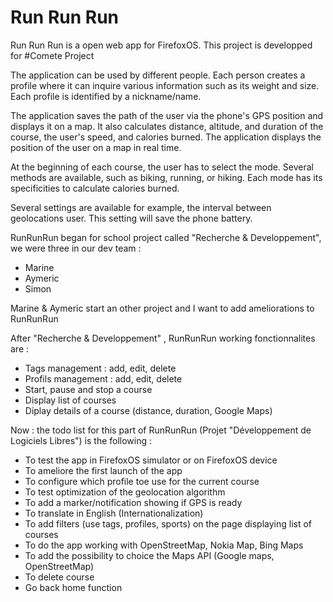 <h1>Run Run Run</h1>
<p>Run Run Run is a open web app for FirefoxOS. This project is developped for #Comete Project</p>

<p>The application can be used by different people. Each person creates a profile where it can inquire various information such as its weight and size. Each profile is identified by a nickname/name.</p>

<p>The application saves the path of the user via the phone's GPS position and displays it on a map. It also calculates distance, altitude, and duration of the course, the user's speed, and calories burned.
The application displays the position of the user on a map in real time.</p>

<p>At the beginning of each course, the user has to select the mode. Several methods are available, such as biking, running, or hiking. Each mode has its specificities to calculate calories burned.</p>

<p>Several settings are available for example, the interval between geolocations user. This setting will save the phone battery.</p>

<p> RunRunRun began for school project called "Recherche & Developpement", we were three in our dev team :
<ul>
<li>Marine</li>
<li>Aymeric</li>
<li>Simon</li>
</ul>
Marine & Aymeric start an other project and I want to add ameliorations to RunRunRun</p>

<p>After "Recherche & Developpement" , RunRunRun working fonctionnalites are :
<ul>
<li>Tags management : add, edit, delete</li>
<li>Profils management : add, edit, delete</li>
<li>Start, pause and stop a course </li>
<li>Display list of courses </li>
<li>Diplay details of a course (distance, duration, Google Maps)</li>
</ul>
</p>

Now : the todo list for this part of RunRunRun (Projet "Développement de Logiciels Libres") is the following :
<ul>
<li>To test the app in FirefoxOS simulator or on FirefoxOS device</li>
<li>To ameliore the first launch of the app</li>
<li>To configure which profile toe use for the current course</li>
<li>To test optimization of the geolocation algorithm</li>
<li>To add a marker/notification showing if GPS is ready</li>
<li>To translate in English (Internationalization)</li>
<li>To add filters (use tags, profiles, sports) on the page displaying list of courses</li>
<li>To do the app working with OpenStreetMap, Nokia Map, Bing Maps</li>
<li>To add the possibility to choice the Maps API (Google maps, OpenStreetMap)</li>
<li>To delete course</li>
<li>Go back home function</li>
</ul>
